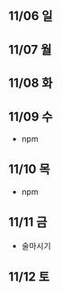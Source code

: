 ## 11/06 일


## 11/07 월


## 11/08 화


## 11/09 수
- npm 

## 11/10 목
- npm

## 11/11 금
- 술마시기
 
## 11/12 토
